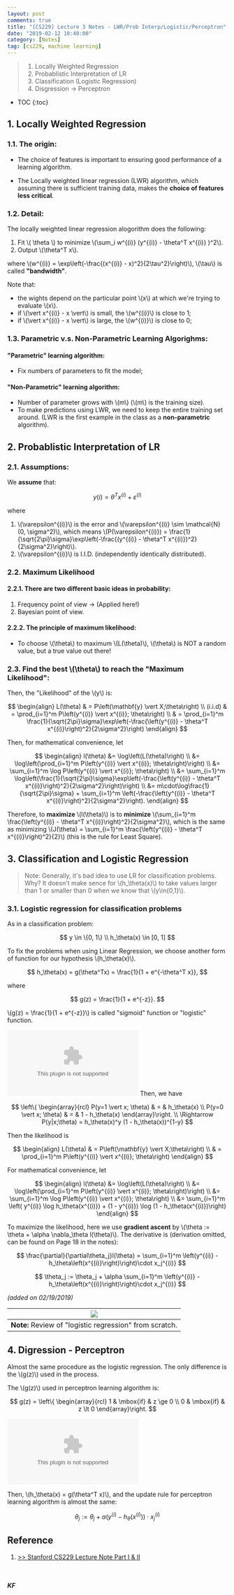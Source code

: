 ```yaml
---
layout: post
comments: true
title: "[CS229] Lecture 3 Notes - LWR/Prob Interp/Logistic/Perceptron"
date: "2019-02-12 10:40:00"
category: [Notes]
tag: [cs229, machine learning]
---
```


> 1. Locally Weighted Regression
> 2. Probablistic Interpretation of LR
> 3. Classification (Logistic Regression)
> 4. Disgression -> Perceptron

<!--more-->
* TOC
{:toc}

## 1. Locally Weighted Regression
### 1.1. The origin:
- The choice of features is important to ensuring good performance of a learning algorithm.

- The Locally weighted linear regression (LWR) algorithm, which assuming there is sufficient training data, makes the **choice of features less critical**.

### 1.2. Detail:
The locally weighted linear regression alogorithm does the following:
1. Fit \\( \theta \\) to minimize \\(\sum_i w^{(i)} (y^{(i)} - \theta^T x^{(i)} )^2\\).
2. Output \\(\theta^T x\\).

where \\(w^{(i)} = \exp\left(-\frac{(x^{(i)} - x)^2}{2\tau^2}\right)\\), \\(\tau\\) is called **"bandwidth"**.

Note that:
- the wights depend on the particular point \\(x\\) at which we're trying to evaluate \\(x\\).
- if \\(\vert x^{(i)} - x \vert\\) is small, the \\(w^{(i)}\\) is close to 1;
- if \\(\vert x^{(i)} - x \vert\\) is large, the \\(w^{(i)}\\) is close to 0;

### 1.3. Parametric v.s. Non-Parametric Learning Algorighms:
#### "Parametric" learning algorithm: 
- Fix numbers of parameters to fit the model;

#### "Non-Parametric" learning algorithm: 
- Number of parameter grows with \\(m\\) (\\(m\\) is the training size).
- To make predictions using LWR, we need to keep the entire training set around. (LWR is the first example in the class as a **non-parametric** algorithm).

## 2. Probablistic Interpretation of LR
### 2.1. Assumptions:
We **assume** that:

$$y{(i)} = \theta^T x^{(i)} + \varepsilon^{(i)}$$

where 
1. \\(\varepsilon^{(i)}\\) is the error and \\(\varepsilon^{(i)} \sim \mathcal{N}(0, \sigma^2)\\), which means \\(P(\varepsilon^{(i)}) = \frac{1}{\sqrt{2\pi}\sigma}\exp\left(-\frac{(y^{(i)} - \theta^T x^{(i)})^2}{2\sigma^2}\right)\\).
2. \\(\varepsilon^{(i)}\\) is I.I.D. (independently identically distributed).

### 2.2. Maximum Likelihood
#### 2.2.1. There are two different basic ideas in probability:
1. Frequency point of view -> (Applied here!)
2. Bayesian point of view.

#### 2.2.2. The principle of maximum likelihood:
- To choose \\(\theta\\) to maximum \\(L(\theta)\\), \\(\theta\\) is NOT a random value, but a true value out there!

### 2.3. Find the best \\(\theta\\) to reach the "Maximum Likelihood":
Then, the "Likelihood" of the \\(y\\) is:

$$
\begin{align}
L(\theta) & = P\left(\mathbf{y} \vert X;\theta\right) \\
(i.i.d) & = \prod_{i=1}^m P\left(y^{(i)} \vert x^{(i)}; \theta\right) \\
& = \prod_{i=1}^m \frac{1}{\sqrt{2\pi}\sigma}\exp\left(-\frac{\left(y^{(i)} - \theta^T x^{(i)}\right)^2}{2\sigma^2}\right)
\end{align}
$$

Then, for mathematical convenience, let

$$
\begin{align}
l(\theta) &= \log\left(L(\theta)\right) \\
&= \log\left(\prod_{i=1}^m P\left(y^{(i)} \vert x^{(i)}; \theta\right)\right) \\
&= \sum_{i=1}^m \log P\left(y^{(i)} \vert x^{(i)}; \theta\right) \\
&= \sum_{i=1}^m \log\left(\frac{1}{\sqrt{2\pi}\sigma}\exp\left(-\frac{\left(y^{(i)} - \theta^T x^{(i)}\right)^2}{2\sigma^2}\right)\right) \\
&= m\cdot\log\frac{1}{\sqrt{2\pi}\sigma} + \sum_{i=1}^m \left(-\frac{\left(y^{(i)} - \theta^T x^{(i)}\right)^2}{2\sigma^2}\right).
\end{align}
$$

Therefore, to **maximize** \\(l(\theta)\\) is to **minimize** \\(\sum_{i=1}^m \frac{\left(y^{(i)} - \theta^T x^{(i)}\right)^2}{2\sigma^2}\\), which is the same as minimizing \\(J(\theta) = \sum_{i=1}^m \frac{\left(y^{(i)} - \theta^T x^{(i)}\right)^2}{2}\\) (this is the rule for Least Square).

## 3. Classification and Logistic Regression
> Note: 
> Generally, it's bad idea to use LR for classification problems.
> Why? It doesn't make sence for \\(h_\theta(x)\\) to take values larger than 1 or smaller than 0 when we know that \\(y\in\{0,1\}\\).

### 3.1. Logistic regression for classification problems
As in a classification problem: 

$$ 
y \in \{0, 1\} \\
h_\theta(x) \in [0, 1]
$$ 

To fix the problems when using Linear Regression, we choose another form of function for our hypothesis \\(h_\theta(x)\\).

$$
h_\theta(x) = g(\theta^Tx) = \frac{1}{1 + e^{-\theta^T x}},
$$

where

$$
g(z) = \frac{1}{1 + e^{-z}}.
$$

\\(g(z) = \frac{1}{1 + e^{-z}}\\) is called "sigmoid" function or "logistic" function.

![](/public/img/20190212_sigmoid_function.eps)
Then, we have

$$
\left\{ \begin{array}{rcl} 
P(y=1 \vert x; \theta) & = & h_\theta(x) \\
P(y=0 \vert x; \theta) & = & 1 - h_\theta(x)
\end{array}\right. \\
\Rightarrow P(y|x;\theta) = h_\theta(x)^y (1 - h_\theta(x))^{1-y}
$$

Then the likelihood is

$$
\begin{align}
L(\theta) & = P\left(\mathbf{y} \vert X;\theta\right) \\
& = \prod_{i=1}^m P\left(y^{(i)} \vert x^{(i)}; \theta\right)
\end{align}
$$

For mathematical convenience, let

$$
\begin{align}
l(\theta) &= \log\left(L(\theta)\right) \\
&= \log\left(\prod_{i=1}^m P\left(y^{(i)} \vert x^{(i)}; \theta\right)\right) \\
&= \sum_{i=1}^m \log P\left(y^{(i)} \vert x^{(i)}; \theta\right) \\
&= \sum_{i=1}^m \left( y^{(i)} \log h_\theta(x^{(i)}) + (1 - y^{(i)}) \log (1 - h_\theta(x^{(i)})\right)
\end{align}
$$

To maximize the likelihood, here we use **gradient ascent** by \\(\theta := \theta + \alpha \nabla_\theta l(\theta)\\). The derivative is (derivation omitted, can be found on Page 18 in the notes):

$$
\frac{\partial}{\partial\theta_j}l(\theta) = \sum_{i=1}^m \left(y^{(i)} - h_\theta\left(x^{(i)}\right)\right)\cdot x_j^{(i)}
$$

$$
\theta_j := \theta_j + \alpha \sum_{i=1}^m \left(y^{(i)} - h_\theta\left(x^{(i)}\right)\right)\cdot x_j^{(i)}
$$

*(added on 02/19/2019)*

| ![](/public/img/20190219_review_note.jpg) |
| :-: |
| **Note:** Review of "logistic regression" from scratch. |

## 4. Digression - Perceptron
Almost the same procedure as the logistic regression. The only difference is the \\(g(z)\\) used in the process.

The \\(g(z)\\) used in perceptron learning algorithm is:

$$
g(z) = \left\{ \begin{array}{rcl} 
1 & \mbox{if} & z \ge 0 \\
0 & \mbox{if} & z \lt 0
\end{array}\right.
$$

![](/public/img/20190212_perceptron_function.eps)

Then, \\(h_\theta(x) = g(\theta^T x)\\), and the update rule for perceptron learning algorithm is almost the same:

$$
\theta_j := \theta_j + \alpha \left(y^{(i)} - h_\theta\left(x^{(i)}\right)\right)\cdot x_j^{(i)}
$$

## Reference 
1. [>> Stanford CS229 Lecture Note Part I & II](https://see.stanford.edu/materials/aimlcs229/cs229-notes1.pdf)

<br><br>***KF***
